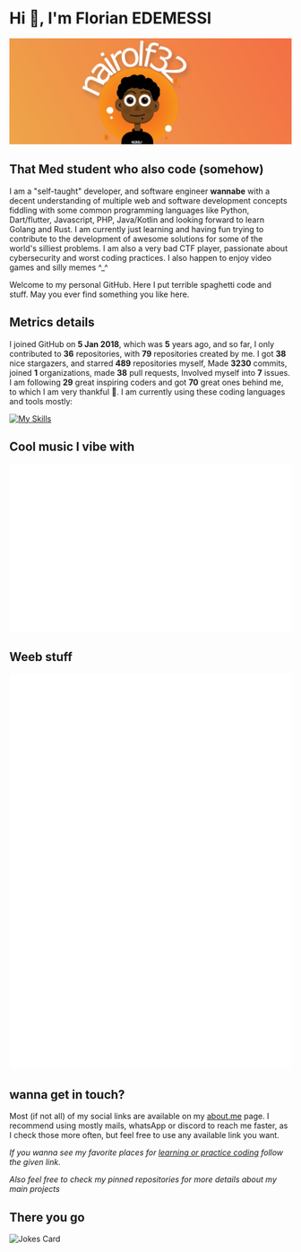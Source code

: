 # Hi 👾, I'm Florian EDEMESSI

<img src="/images/banner.jpg" alt="florian edemessi nairolf32 banner">

## That Med student who also code (somehow)

I am a "self-taught" developer, and software engineer **wannabe** with a decent understanding of multiple web and software development concepts fiddling with some common programming languages like Python, Dart/flutter, Javascript, PHP, Java/Kotlin and looking forward to learn Golang and Rust. I am currently just learning and having fun trying to contribute to the development of awesome solutions for some of the world's silliest problems. I am also a very bad CTF player, passionate about cybersecurity and worst coding practices. I also happen to enjoy video games and silly memes ^_^

Welcome to my personal GitHub. Here I put terrible spaghetti code and stuff. May you ever find something you like here.

## Metrics details

I joined GitHub on **5 Jan 2018**, which was **5** years ago, and so far, I only contributed to **36** repositories, with **79** repositories created by me. I got **38** nice stargazers, and starred **489** repositories myself, Made **3230** commits, joined **1** organizations, made **38** pull requests, Involved myself into **7** issues. I am following **29** great inspiring coders and got **70** great ones behind me, to which I am very thankful 💛. I am currently using these coding languages and tools mostly:

[![My Skills](https://skillicons.dev/icons?i=linux,bash,c,js,python,php,java,kotlin,flutter,golang)](https://skillicons.dev)

## Cool music I vibe with

<img src="https://github.com/nair0lf32/nair0lf32/blob/main/.cache/nairolf-music.svg">

## Weeb stuff

<img src="https://github.com/nair0lf32/nair0lf32/blob/main/.cache/nairolf-anilist.svg">

## wanna get in touch?

Most (if not all) of my social links are available on my [about.me](https://about.me/florian_edemessi) page. I recommend using mostly mails, whatsApp or discord to reach me faster, as I check those more often, but feel free to use any available link you want.

*If you wanna see my favorite places for [learning or practice coding](https://github.com/nair0lf32/challenger) follow the given link.*

*Also feel free to check my pinned repositories for more details about my main projects*

## There you go

![Jokes Card](https://readme-jokes.vercel.app/api?hideBorder)
